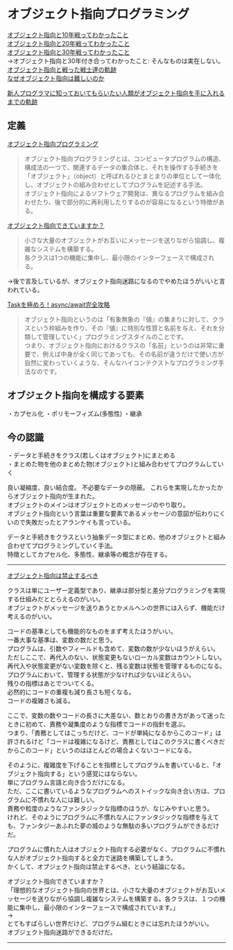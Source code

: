# オブジェクト指向プログラミング

[オブジェクト指向と10年戦ってわかったこと](https://qiita.com/tutinoco/items/6952b01e5fc38914ec4e)  
[オブジェクト指向と20年戦ってわかったこと](https://qiita.com/shibukawa/items/2698b980933367ad93b4)  
[オブジェクト指向と30年戦ってわかったこと](https://twitter.com/yukihiro_matz/status/730032023163691009)  
→オブジェクト指向と30年付き合ってわかったこと: そんなものは実在しない。  
[オブジェクト指向と戦った戦士達の軌跡](http://nmksb.seesaa.net/article/437810253.html)  
[なぜオブジェクト指向は難しいのか](https://qiita.com/tutinoco/items/7f7568cc7dbf7e2276c8)  

[新人プログラマに知っておいてもらいたい人類がオブジェクト指向を手に入れるまでの軌跡](https://qiita.com/hirokidaichi/items/591ad96ab12938878fe1)  

## 定義

[オブジェクト指向プログラミング](https://e-words.jp/w/%E3%82%AA%E3%83%96%E3%82%B8%E3%82%A7%E3%82%AF%E3%83%88%E6%8C%87%E5%90%91%E3%83%97%E3%83%AD%E3%82%B0%E3%83%A9%E3%83%9F%E3%83%B3%E3%82%B0.html)  

>オブジェクト指向プログラミングとは、コンピュータプログラムの構造、構成法の一つで、関連するデータの集合体と、それを操作する手続きを「オブジェクト」（object）と呼ばれるひとまとまりの単位として一体化し、オブジェクトの組み合わせとしてプログラムを記述する手法。  
オブジェクト指向によるソフトウェア開発は、異なるプログラムを組み合わせたり、後で部分的に再利用したりするのが容易になるという特徴がある。  

[オブジェクト指向できていますか？](https://www.slideshare.net/MoriharuOhzu/ss-14083300)  
>小さな大量のオブジェクトがお互いにメッセージを送りながら協調し、複雑なシステムを構築する。  
各クラスは1つの機能に集中し、最小限のインターフェースで構成される。  

→後で言及しているが、オブジェクト指向迷路になるのでやめたほうがいいと言われている。  

[Taskを極めろ！async/await完全攻略](https://qiita.com/acple@github/items/8f63aacb13de9954c5da)  
>オブジェクト指向というのは「有象無象の『値』の集まりに対して、クラスという枠組みを作り、その『値』に特別な性質と名前を与え、それを分類して管理していく」プログラミングスタイルのことです。  
つまり、オブジェクト指向におけるクラスの「名前」というのは非常に重要で、例えば中身が全く同じであっても、その名前が違うだけで使い方が自然に変わっていくような、そんなハイコンテクストなプログラミング手法なのです。  

## オブジェクト指向を構成する要素

・カプセル化
・ポリモーフィズム(多態性)
・継承

## 今の認識

・データと手続きをクラス(若しくはオブジェクト)にまとめる  
・まとめた物を他のまとめた物(オブジェクト)と組み合わせてプログラムしていく  

良い凝縮度、良い結合度。
不必要なデータの隠蔽。
これらを実現したかったからオブジェクト指向が生まれた。  
オブジェクトのメインはオブジェクトとのメッセージのやり取り。  
オブジェクト指向という言葉は重要な要素であるメッセージの意図が伝わりにくいので失敗だったとアランケイも言っている。  

データと手続きをクラスという抽象データ型にまとめ、他のオブジェクトと組み合わせてプログラミングしていく手法。  
特徴としてカプセル化、多態性、継承等の概念が存在する。  

---

[オブジェクト指向は禁止するべき](https://nowokay.hatenablog.com/entry/20140718/1405691217)  

クラスは単にユーザー定義型であり、継承は部分型と差分プログラミングを実現する仕組みだととらえるのがいい。  
オブジェクトがメッセージを送りあうとかメルヘンの世界には入らず、機能だけ考えるのがいい。  

コードの基準としても機能的なものをまず考えたほうがいい。  
一番大事な基準は、変数の数だと思う。  
プログラムは、引数やフィールドも含めて、変数の数が少ないほうがえらい。  
ただしここで、再代入のない、状態変更もないローカル変数はカウントしない。  
再代入や状態変更がない変数を除くと、残る変数は状態を管理するものになる。  
プログラムにおいて、管理する状態が少なければ少ないほどえらい。  
残りの指標はあとでついてくる。  
必然的にコードの重複も減り長さも短くなる。  
コードの複雑さも減る。  

ここで、変数の数やコードの長さに大差ない、数とおりの書き方があって迷ったときに初めて、責務や凝集度のような指標でコードの指針を選ぶ。  
つまり、「責務としてはこっちだけど、コードが単純になるからこのコード」は許されるけど「コードは複雑になるけど、責務としてはこのクラスに書くべきだからこのコード」というのはほとんどの場合よくないコードになる。  

そのように、複雑度を下げることを指標としてプログラムを書いていると、「オブジェクト指向する」という感覚にはならない。  
単にプログラム言語と向き合うだけになる。  
ただ、ここに書いているようなプログラムへのストイックな向き合い方は、プログラムに不慣れな人には難しい。  
責務や粒度のようなファンタジックな指標のほうが、なじみやすいと思う。  
けれど、そのようにプログラムに不慣れな人にファンタジックな指標を与えても、ファンタジーあふれた夢の城のような無駄の多いプログラムができるだけだ。  

プログラムに慣れた人はオブジェクト指向する必要がなく、プログラムに不慣れな人がオブジェクト指向すると全力で迷路を構築してしまう。  
かくして、オブジェクト指向は禁止するべき、という結論になる。  

オブジェクト指向できていますか？  
「理想的なオブジェクト指向の世界とは、小さな大量のオブジェクトがお互いメッセージを送りながら協調し複雑なシステムを構築する。各クラスは、１つの機能に集中し、最小限のインターフェースで構成されています。」  
→  
とてもすばらしい世界だけど、プログラム組むときには忘れたほうがいい。  
オブジェクト指向迷路ができるだけだ。  

---
